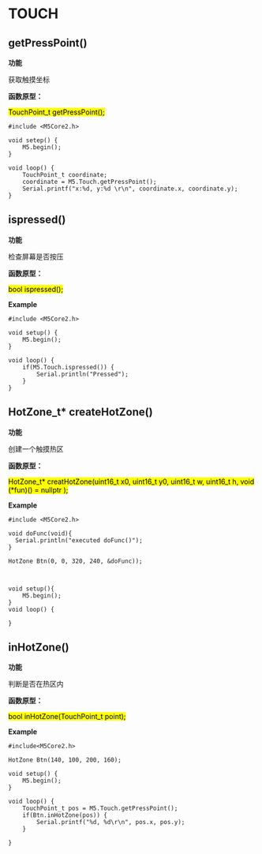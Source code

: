 # TOUCH

## getPressPoint()

**功能**

获取触摸坐标

**函数原型：**

<mark>TouchPoint_t getPressPoint();</mark>

```arduino
#include <M5Core2.h>

void setep() {
    M5.begin();
}

void loop() {
    TouchPoint_t coordinate;
    coordinate = M5.Touch.getPressPoint();
    Serial.printf("x:%d, y:%d \r\n", coordinate.x, coordinate.y);
}
```
## ispressed()

**功能**

检查屏幕是否按压

**函数原型：**

<mark>bool ispressed();</mark>

**Example**

```arduino
#include <M5Core2.h>

void setup() {
    M5.begin();
}

void loop() {
    if(M5.Touch.ispressed()) {
        Serial.println("Pressed");
    }
}
```

## HotZone_t* createHotZone()

**功能**

创建一个触摸热区

**函数原型：**

<mark>HotZone_t* creatHotZone(uint16_t x0, uint16_t y0, uint16_t w, uint16_t h, void (*fun)() = nullptr );</mark>

**Example**

```arduino
#include <M5Core2.h>

void doFunc(void){
  Serial.println("executed doFunc()");
}

HotZone Btn(0, 0, 320, 240, &doFunc));



void setup(){
    M5.begin();
}
void loop() {

}

```

## inHotZone()

**功能**

判断是否在热区内

**函数原型：**

<mark>bool inHotZone(TouchPoint_t point);</mark>

**Example**

```arduino
#include<M5Core2.h>

HotZone Btn(140, 100, 200, 160);

void setup() {
    M5.begin();
}

void loop() {
    TouchPoint_t pos = M5.Touch.getPressPoint();
    if(Btn.inHotZone(pos)) {
        Serial.printf("%d, %d\r\n", pos.x, pos.y);
    }

}
```